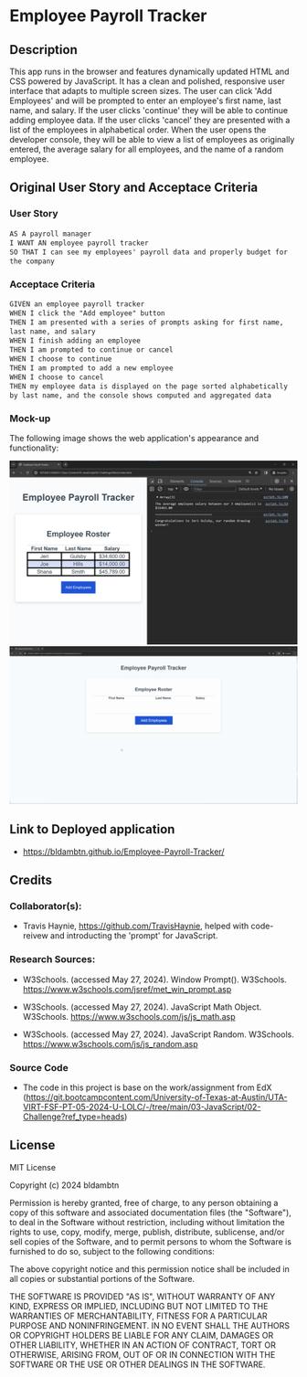 # Employee Payroll Tracker

## Description
This app runs in the browser and features dynamically updated HTML and CSS powered by JavaScript. It has a clean and polished, responsive user interface that adapts to multiple screen sizes. The user can click 'Add Employees' and will be prompted to enter an employee's first name, last name, and salary. If the user clicks 'continue' they will be able to continue adding employee data. If the user clicks 'cancel' they are presented with a list of the employees in alphabetical order. When the user opens the developer console, they will be able to view a list of employees as originally entered, the average salary for all employees, and the name of a random employee.

## Original User Story and Acceptace Criteria

### User Story

```
AS A payroll manager
I WANT AN employee payroll tracker
SO THAT I can see my employees' payroll data and properly budget for the company
```

### Acceptace Criteria

```
GIVEN an employee payroll tracker
WHEN I click the "Add employee" button
THEN I am presented with a series of prompts asking for first name, last name, and salary
WHEN I finish adding an employee
THEN I am prompted to continue or cancel
WHEN I choose to continue
THEN I am prompted to add a new employee
WHEN I choose to cancel
THEN my employee data is displayed on the page sorted alphabetically by last name, and the console shows computed and aggregated data
```

### Mock-up

The following image shows the web application's appearance and functionality:

![The employee payroll tracker - part 1](./Assets/03-javascript-homework-console-demo.png)
![The employee payroll tracker - part 2 ](./Assets/03-javascript-homework-demo.gif)

## Link to Deployed application

* https://bldambtn.github.io/Employee-Payroll-Tracker/ 

## Credits

### Collaborator(s): 

* Travis Haynie, https://github.com/TravisHaynie, helped with code-reivew and introducting the 'prompt' for JavaScript.

### Research Sources:

* W3Schools. (accessed May 27, 2024). Window Prompt(). W3Schools. https://www.w3schools.com/jsref/met_win_prompt.asp 

* W3Schools. (accessed May 27, 2024). JavaScript Math Object. W3Schools. https://www.w3schools.com/js/js_math.asp 

* W3Schools. (accessed May 27, 2024). JavaScript Random. W3Schools. https://www.w3schools.com/js/js_random.asp

### Source Code

* The code in this project is base on the work/assignment from EdX (https://git.bootcampcontent.com/University-of-Texas-at-Austin/UTA-VIRT-FSF-PT-05-2024-U-LOLC/-/tree/main/03-JavaScript/02-Challenge?ref_type=heads)

## License

MIT License

Copyright (c) 2024 bldambtn

Permission is hereby granted, free of charge, to any person obtaining a copy
of this software and associated documentation files (the "Software"), to deal
in the Software without restriction, including without limitation the rights
to use, copy, modify, merge, publish, distribute, sublicense, and/or sell
copies of the Software, and to permit persons to whom the Software is
furnished to do so, subject to the following conditions:

The above copyright notice and this permission notice shall be included in all
copies or substantial portions of the Software.

THE SOFTWARE IS PROVIDED "AS IS", WITHOUT WARRANTY OF ANY KIND, EXPRESS OR
IMPLIED, INCLUDING BUT NOT LIMITED TO THE WARRANTIES OF MERCHANTABILITY,
FITNESS FOR A PARTICULAR PURPOSE AND NONINFRINGEMENT. IN NO EVENT SHALL THE
AUTHORS OR COPYRIGHT HOLDERS BE LIABLE FOR ANY CLAIM, DAMAGES OR OTHER
LIABILITY, WHETHER IN AN ACTION OF CONTRACT, TORT OR OTHERWISE, ARISING FROM,
OUT OF OR IN CONNECTION WITH THE SOFTWARE OR THE USE OR OTHER DEALINGS IN THE
SOFTWARE.
